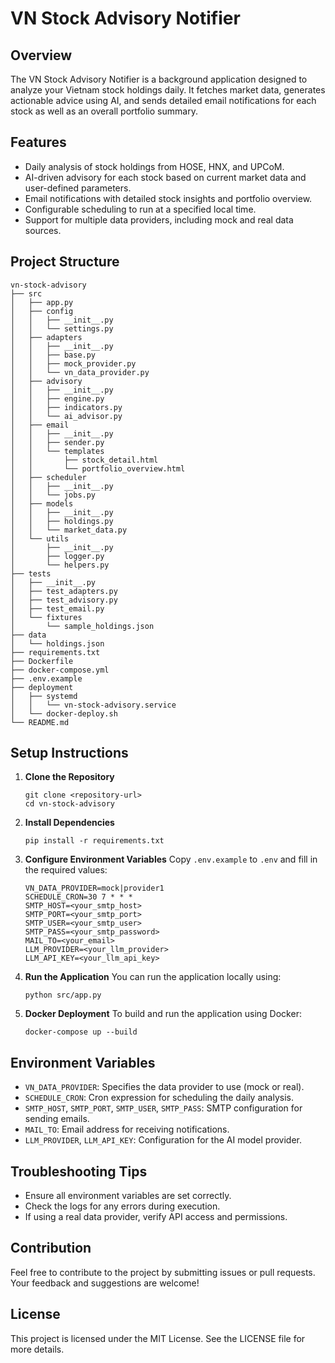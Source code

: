 # VN Stock Advisory Notifier

## Overview
The VN Stock Advisory Notifier is a background application designed to analyze your Vietnam stock holdings daily. It fetches market data, generates actionable advice using AI, and sends detailed email notifications for each stock as well as an overall portfolio summary.

## Features
- Daily analysis of stock holdings from HOSE, HNX, and UPCoM.
- AI-driven advisory for each stock based on current market data and user-defined parameters.
- Email notifications with detailed stock insights and portfolio overview.
- Configurable scheduling to run at a specified local time.
- Support for multiple data providers, including mock and real data sources.

## Project Structure
```
vn-stock-advisory
├── src
│   ├── app.py
│   ├── config
│   │   ├── __init__.py
│   │   └── settings.py
│   ├── adapters
│   │   ├── __init__.py
│   │   ├── base.py
│   │   ├── mock_provider.py
│   │   └── vn_data_provider.py
│   ├── advisory
│   │   ├── __init__.py
│   │   ├── engine.py
│   │   ├── indicators.py
│   │   └── ai_advisor.py
│   ├── email
│   │   ├── __init__.py
│   │   ├── sender.py
│   │   └── templates
│   │       ├── stock_detail.html
│   │       └── portfolio_overview.html
│   ├── scheduler
│   │   ├── __init__.py
│   │   └── jobs.py
│   ├── models
│   │   ├── __init__.py
│   │   ├── holdings.py
│   │   └── market_data.py
│   └── utils
│       ├── __init__.py
│       ├── logger.py
│       └── helpers.py
├── tests
│   ├── __init__.py
│   ├── test_adapters.py
│   ├── test_advisory.py
│   ├── test_email.py
│   └── fixtures
│       └── sample_holdings.json
├── data
│   └── holdings.json
├── requirements.txt
├── Dockerfile
├── docker-compose.yml
├── .env.example
├── deployment
│   ├── systemd
│   │   └── vn-stock-advisory.service
│   └── docker-deploy.sh
└── README.md
```

## Setup Instructions
1. **Clone the Repository**
   ```
   git clone <repository-url>
   cd vn-stock-advisory
   ```

2. **Install Dependencies**
   ```
   pip install -r requirements.txt
   ```

3. **Configure Environment Variables**
   Copy `.env.example` to `.env` and fill in the required values:
   ```
   VN_DATA_PROVIDER=mock|provider1
   SCHEDULE_CRON=30 7 * * *
   SMTP_HOST=<your_smtp_host>
   SMTP_PORT=<your_smtp_port>
   SMTP_USER=<your_smtp_user>
   SMTP_PASS=<your_smtp_password>
   MAIL_TO=<your_email>
   LLM_PROVIDER=<your_llm_provider>
   LLM_API_KEY=<your_llm_api_key>
   ```

4. **Run the Application**
   You can run the application locally using:
   ```
   python src/app.py
   ```

5. **Docker Deployment**
   To build and run the application using Docker:
   ```
   docker-compose up --build
   ```

## Environment Variables
- `VN_DATA_PROVIDER`: Specifies the data provider to use (mock or real).
- `SCHEDULE_CRON`: Cron expression for scheduling the daily analysis.
- `SMTP_HOST`, `SMTP_PORT`, `SMTP_USER`, `SMTP_PASS`: SMTP configuration for sending emails.
- `MAIL_TO`: Email address for receiving notifications.
- `LLM_PROVIDER`, `LLM_API_KEY`: Configuration for the AI model provider.

## Troubleshooting Tips
- Ensure all environment variables are set correctly.
- Check the logs for any errors during execution.
- If using a real data provider, verify API access and permissions.

## Contribution
Feel free to contribute to the project by submitting issues or pull requests. Your feedback and suggestions are welcome!

## License
This project is licensed under the MIT License. See the LICENSE file for more details.